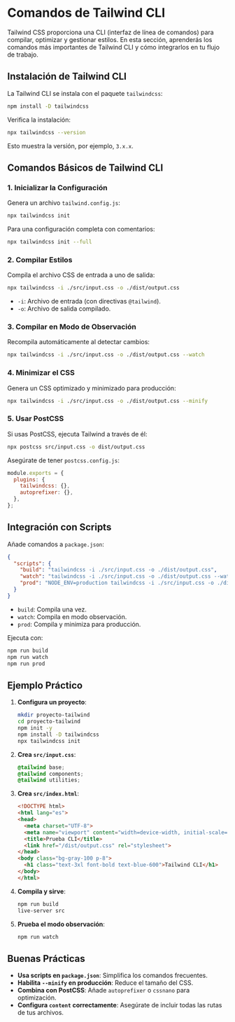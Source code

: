 # Comandos de Tailwind CLI

Tailwind CSS proporciona una CLI (interfaz de línea de comandos) para compilar, optimizar y gestionar estilos. En esta sección, aprenderás los comandos más importantes de Tailwind CLI y cómo integrarlos en tu flujo de trabajo.

## Instalación de Tailwind CLI

La Tailwind CLI se instala con el paquete `tailwindcss`:

```bash
npm install -D tailwindcss
```

Verifica la instalación:

```bash
npx tailwindcss --version
```

Esto muestra la versión, por ejemplo, `3.x.x`.

## Comandos Básicos de Tailwind CLI

### 1. Inicializar la Configuración

Genera un archivo `tailwind.config.js`:

```bash
npx tailwindcss init
```

Para una configuración completa con comentarios:

```bash
npx tailwindcss init --full
```

### 2. Compilar Estilos

Compila el archivo CSS de entrada a uno de salida:

```bash
npx tailwindcss -i ./src/input.css -o ./dist/output.css
```

- `-i`: Archivo de entrada (con directivas `@tailwind`).
- `-o`: Archivo de salida compilado.

### 3. Compilar en Modo de Observación

Recompila automáticamente al detectar cambios:

```bash
npx tailwindcss -i ./src/input.css -o ./dist/output.css --watch
```

### 4. Minimizar el CSS

Genera un CSS optimizado y minimizado para producción:

```bash
npx tailwindcss -i ./src/input.css -o ./dist/output.css --minify
```

### 5. Usar PostCSS

Si usas PostCSS, ejecuta Tailwind a través de él:

```bash
npx postcss src/input.css -o dist/output.css
```

Asegúrate de tener `postcss.config.js`:

```javascript
module.exports = {
  plugins: {
    tailwindcss: {},
    autoprefixer: {},
  },
};
```

## Integración con Scripts

Añade comandos a `package.json`:

```json
{
  "scripts": {
    "build": "tailwindcss -i ./src/input.css -o ./dist/output.css",
    "watch": "tailwindcss -i ./src/input.css -o ./dist/output.css --watch",
    "prod": "NODE_ENV=production tailwindcss -i ./src/input.css -o ./dist/output.css --minify"
  }
}
```

- `build`: Compila una vez.
- `watch`: Compila en modo observación.
- `prod`: Compila y minimiza para producción.

Ejecuta con:

```bash
npm run build
npm run watch
npm run prod
```

## Ejemplo Práctico

1. **Configura un proyecto**:

   ```bash
   mkdir proyecto-tailwind
   cd proyecto-tailwind
   npm init -y
   npm install -D tailwindcss
   npx tailwindcss init
   ```

2. **Crea `src/input.css`**:

   ```css
   @tailwind base;
   @tailwind components;
   @tailwind utilities;
   ```

3. **Crea `src/index.html`**:

   ```html
   <!DOCTYPE html>
   <html lang="es">
   <head>
     <meta charset="UTF-8">
     <meta name="viewport" content="width=device-width, initial-scale=1.0">
     <title>Prueba CLI</title>
     <link href="/dist/output.css" rel="stylesheet">
   </head>
   <body class="bg-gray-100 p-8">
     <h1 class="text-3xl font-bold text-blue-600">Tailwind CLI</h1>
   </body>
   </html>
   ```

4. **Compila y sirve**:

   ```bash
   npm run build
   live-server src
   ```

5. **Prueba el modo observación**:

   ```bash
   npm run watch
   ```

## Buenas Prácticas

- **Usa scripts en `package.json`**: Simplifica los comandos frecuentes.
- **Habilita `--minify` en producción**: Reduce el tamaño del CSS.
- **Combina con PostCSS**: Añade `autoprefixer` o `cssnano` para optimización.
- **Configura `content` correctamente**: Asegúrate de incluir todas las rutas de tus archivos.

